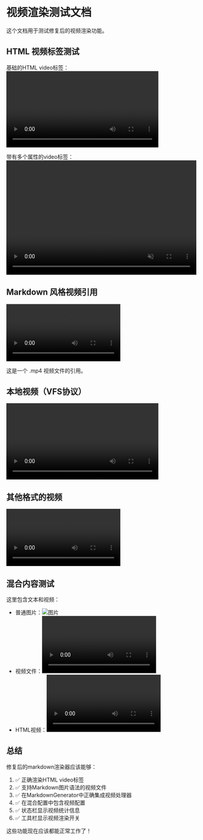# 视频渲染测试文档

这个文档用于测试修复后的视频渲染功能。

## HTML 视频标签测试

基础的HTML video标签：
<video src="https://www.w3schools.com/html/mov_bbb.mp4" controls width="400">
  您的浏览器不支持视频标签。
</video>

带有多个属性的video标签：
<video src="https://www.w3schools.com/html/mov_bbb.mp4" controls width="500" height="300" autoplay muted>
  您的浏览器不支持视频标签。
</video>

## Markdown 风格视频引用

![视频描述](https://www.w3schools.com/html/mov_bbb.mp4)

这是一个 .mp4 视频文件的引用。

## 本地视频（VFS协议）

<video src="indexeddb://test/videos/sample.mp4" controls width="400">
  本地VFS视频
</video>

## 其他格式的视频

<video controls>
  <source src="https://www.w3schools.com/html/movie.mp4" type="video/mp4">
  <source src="https://www.w3schools.com/html/movie.ogg" type="video/ogg">
  您的浏览器不支持视频标签。
</video>

## 混合内容测试

这里包含文本和视频：

- 普通图片：![图片](https://via.placeholder.com/300x200)
- 视频文件：![视频](https://sample-videos.com/zip/10/mp4/SampleVideo_720x480_1mb.mp4)
- HTML视频：<video src="https://www.w3schools.com/html/mov_bbb.mp4" controls width="300"></video>

## 总结

修复后的markdown渲染器应该能够：

1. ✅ 正确渲染HTML video标签
2. ✅ 支持Markdown图片语法的视频文件
3. ✅ 在MarkdownGenerator中正确集成视频处理器
4. ✅ 在混合配置中包含视频配置
5. ✅ 状态栏显示视频统计信息
6. ✅ 工具栏显示视频渲染开关

这些功能现在应该都能正常工作了！
